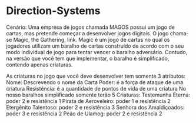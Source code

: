 # Direction-Systems
Cenário: Uma empresa de jogos chamada MAGOS possui um jogo de cartas, mas pretende começar a desenvolver jogos digitais. O jogo chama-se Magic, the Gathering, link. Magic é um jogo de cartas no qual os jogadores utilizam um baralho de cartas construído de acordo com o seu modo individual de jogo para tentar vencer o baralho adversário. Contudo, na versão que você tem que implementar, o baralho é simplificado, contendo apenas criaturas.

As criaturas no jogo que você deve desenvolver tem somente 3 atributos:
Nome: Descrevendo o nome da Carta
Poder: é a força de ataque de uma criatura
Resistência: é a quantidade de pontos de vida de uma criatura
No nosso baralhos simplificado somente terão 5 Criaturas:
Testemunha Eterna: poder 2 e resistência 1
Pirata de Aeroveleiro: poder 1 e resistência 2
Etergênito Talentoso: poder 2 e resistência 3
Senhora dos Amaldiçoados: poder 3 e resistência 2
Peão de Ulamog: poder 2 e resistência 2

